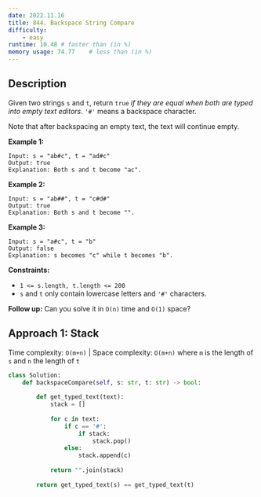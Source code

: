 ```yaml
---
date: 2022.11.16
title: 844. Backspace String Compare
difficulty:
    - easy
runtime: 10.48 # faster than (in %)
memory usage: 74.77    # less than (in %)
---
```

## Description
Given two strings `s` and `t`, return `true` *if they are equal when both are typed into empty text editors*. `'#'` means a backspace character.

Note that after backspacing an empty text, the text will continue empty.

**Example 1:**

```
Input: s = "ab#c", t = "ad#c"
Output: true
Explanation: Both s and t become "ac".

```

**Example 2:**

```
Input: s = "ab##", t = "c#d#"
Output: true
Explanation: Both s and t become "".

```

**Example 3:**

```
Input: s = "a#c", t = "b"
Output: false
Explanation: s becomes "c" while t becomes "b".

```

**Constraints:**

- `1 <= s.length, t.length <= 200`
- `s` and `t` only contain lowercase letters and `'#'` characters.

**Follow up:** Can you solve it in `O(n)` time and `O(1)` space?

## Approach 1: Stack
Time complexity: `O(m+n)`    |    Space complexity: `O(m+n)`
where `m` is the length of `s` and `n` the length of `t`

``` python
class Solution:
    def backspaceCompare(self, s: str, t: str) -> bool:
        
        def get_typed_text(text):
            stack = []
            
            for c in text:
                if c == '#':
                    if stack:
                        stack.pop()
                else:
                    stack.append(c)
            
            return "".join(stack)
        
        return get_typed_text(s) == get_typed_text(t)
```